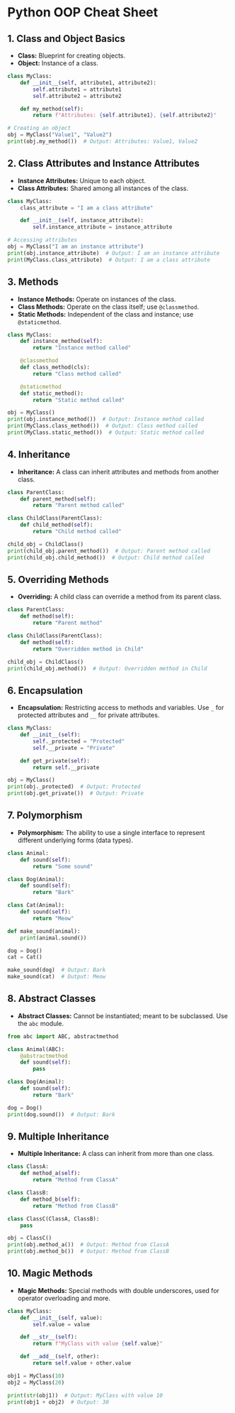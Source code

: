 
# Python OOP Cheat Sheet

## 1. **Class and Object Basics**
- **Class:** Blueprint for creating objects.
- **Object:** Instance of a class.

```python
class MyClass:
    def __init__(self, attribute1, attribute2):
        self.attribute1 = attribute1
        self.attribute2 = attribute2

    def my_method(self):
        return f"Attributes: {self.attribute1}, {self.attribute2}"

# Creating an object
obj = MyClass("Value1", "Value2")
print(obj.my_method())  # Output: Attributes: Value1, Value2
```

## 2. **Class Attributes and Instance Attributes**
- **Instance Attributes:** Unique to each object.
- **Class Attributes:** Shared among all instances of the class.

```python
class MyClass:
    class_attribute = "I am a class attribute"

    def __init__(self, instance_attribute):
        self.instance_attribute = instance_attribute

# Accessing attributes
obj = MyClass("I am an instance attribute")
print(obj.instance_attribute)  # Output: I am an instance attribute
print(MyClass.class_attribute)  # Output: I am a class attribute
```

## 3. **Methods**
- **Instance Methods:** Operate on instances of the class.
- **Class Methods:** Operate on the class itself; use `@classmethod`.
- **Static Methods:** Independent of the class and instance; use `@staticmethod`.

```python
class MyClass:
    def instance_method(self):
        return "Instance method called"

    @classmethod
    def class_method(cls):
        return "Class method called"

    @staticmethod
    def static_method():
        return "Static method called"

obj = MyClass()
print(obj.instance_method())  # Output: Instance method called
print(MyClass.class_method())  # Output: Class method called
print(MyClass.static_method())  # Output: Static method called
```

## 4. **Inheritance**
- **Inheritance:** A class can inherit attributes and methods from another class.

```python
class ParentClass:
    def parent_method(self):
        return "Parent method called"

class ChildClass(ParentClass):
    def child_method(self):
        return "Child method called"

child_obj = ChildClass()
print(child_obj.parent_method())  # Output: Parent method called
print(child_obj.child_method())  # Output: Child method called
```

## 5. **Overriding Methods**
- **Overriding:** A child class can override a method from its parent class.

```python
class ParentClass:
    def method(self):
        return "Parent method"

class ChildClass(ParentClass):
    def method(self):
        return "Overridden method in Child"

child_obj = ChildClass()
print(child_obj.method())  # Output: Overridden method in Child
```

## 6. **Encapsulation**
- **Encapsulation:** Restricting access to methods and variables. Use `_` for protected attributes and `__` for private attributes.

```python
class MyClass:
    def __init__(self):
        self._protected = "Protected"
        self.__private = "Private"

    def get_private(self):
        return self.__private

obj = MyClass()
print(obj._protected)  # Output: Protected
print(obj.get_private())  # Output: Private
```

## 7. **Polymorphism**
- **Polymorphism:** The ability to use a single interface to represent different underlying forms (data types).

```python
class Animal:
    def sound(self):
        return "Some sound"

class Dog(Animal):
    def sound(self):
        return "Bark"

class Cat(Animal):
    def sound(self):
        return "Meow"

def make_sound(animal):
    print(animal.sound())

dog = Dog()
cat = Cat()

make_sound(dog)  # Output: Bark
make_sound(cat)  # Output: Meow
```

## 8. **Abstract Classes**
- **Abstract Classes:** Cannot be instantiated; meant to be subclassed. Use the `abc` module.

```python
from abc import ABC, abstractmethod

class Animal(ABC):
    @abstractmethod
    def sound(self):
        pass

class Dog(Animal):
    def sound(self):
        return "Bark"

dog = Dog()
print(dog.sound())  # Output: Bark
```

## 9. **Multiple Inheritance**
- **Multiple Inheritance:** A class can inherit from more than one class.

```python
class ClassA:
    def method_a(self):
        return "Method from ClassA"

class ClassB:
    def method_b(self):
        return "Method from ClassB"

class ClassC(ClassA, ClassB):
    pass

obj = ClassC()
print(obj.method_a())  # Output: Method from ClassA
print(obj.method_b())  # Output: Method from ClassB
```

## 10. **Magic Methods**
- **Magic Methods:** Special methods with double underscores, used for operator overloading and more.

```python
class MyClass:
    def __init__(self, value):
        self.value = value

    def __str__(self):
        return f"MyClass with value {self.value}"

    def __add__(self, other):
        return self.value + other.value

obj1 = MyClass(10)
obj2 = MyClass(20)

print(str(obj1))  # Output: MyClass with value 10
print(obj1 + obj2)  # Output: 30
```
